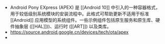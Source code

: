 - Android Pony EXpress (APEX) 是 [[Android 10]] 中引入的一种容器格式，用于较低级别系统模块的安装流程中。此格式可帮助更新不适用于标准 [[Android]] 应用模型的系统组件。一些示例组件包括原生服务和原生库、硬件抽象层 ([[HAL]]))、运行时 ([[ART]]) 以及类库。
- https://source.android.google.cn/devices/tech/ota/apex
-